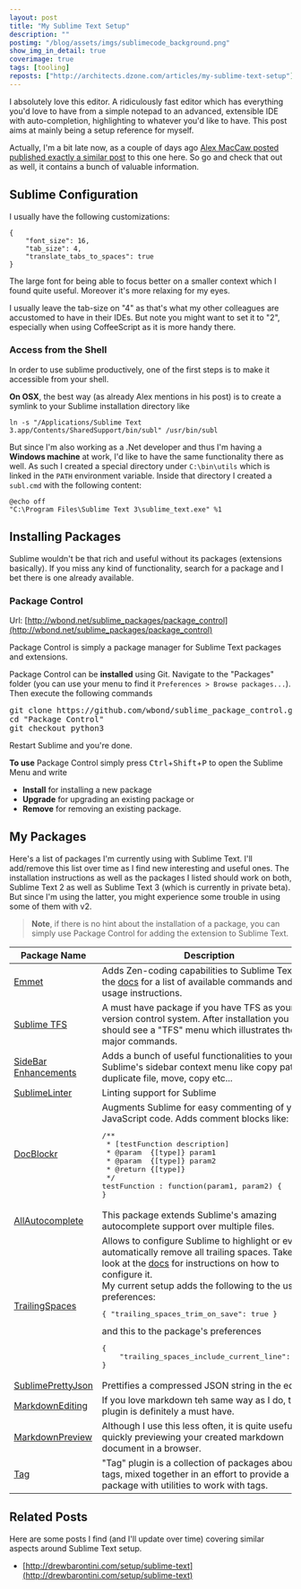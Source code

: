 ```yaml
---
layout: post
title: "My Sublime Text Setup"
description: ""
postimg: "/blog/assets/imgs/sublimecode_background.png"
show_img_in_detail: true
coverimage: true
tags: [tooling]
reposts: ["http://architects.dzone.com/articles/my-sublime-text-setup"]
---
```


I absolutely love this editor. A ridiculously fast editor which has everything you'd love to have from a simple notepad to an advanced, extensible IDE with auto-completion, highlighting to whatever you'd like to have. This post aims at mainly being a setup reference for myself.

Actually, I'm a bit late now, as a couple of days ago [Alex MacCaw posted published exactly a similar post](http://blog.alexmaccaw.com/sublime-text) to this one here. So go and check that out as well, it contains a bunch of valuable information.

## Sublime Configuration

I usually have the following customizations:

    {
        "font_size": 16,
        "tab_size": 4,
        "translate_tabs_to_spaces": true
    }

The large font for being able to focus better on a smaller context which I found quite useful. Moreover it's more relaxing for my eyes.

I usually leave the tab-size on "4" as that's what my other colleagues are accustomed to have in their IDEs. But note you might want to set it to "2", especially when using CoffeeScript as it is more handy there.

### Access from the Shell

In order to use sublime productively, one of the first steps is to make it accessible from your shell.

**On OSX**, the best way (as already Alex mentions in his post) is to create a symlink to your Sublime installation directory like

    ln -s "/Applications/Sublime Text 3.app/Contents/SharedSupport/bin/subl" /usr/bin/subl

But since I'm also working as a .Net developer and thus I'm having a **Windows machine** at work, I'd like to have the same functionality there as well. As such I created a special directory under `C:\bin\utils` which is linked in the `PATH` environment variable. Inside that directory I created a `subl.cmd` with the following content:

    @echo off
    "C:\Program Files\Sublime Text 3\sublime_text.exe" %1

## Installing Packages

Sublime wouldn't be that rich and useful without its packages (extensions basically). If you miss any kind of functionality, search for a package and I bet there is one already available.

### Package Control

Url: [http://wbond.net/sublime_packages/package_control](http://wbond.net/sublime_packages/package_control)

Package Control is simply a package manager for Sublime Text packages and extensions.

Package Control can be **installed** using Git. Navigate to the "Packages" folder (you can use your menu to find it `Preferences > Browse packages...`). Then execute the following commands

<pre class="nohighlight">
git clone https://github.com/wbond/sublime_package_control.git "Package Control"
cd "Package Control"
git checkout python3
</pre>

Restart Sublime and you're done.

**To use** Package Control simply press <kbd>Ctrl</kbd>+<kbd>Shift</kbd>+<kbd>P</kbd> to open the Sublime Menu and write

- **Install** for installing a new package
- **Upgrade** for upgrading an existing package or
- **Remove** for removing an existing package.

## My Packages

Here's a list of packages I'm currently using with Sublime Text. I'll add/remove this list over time as I find new interesting and useful ones. The installation instructions as well as the packages I listed should work on both, Sublime Text 2 as well as Sublime Text 3 (which is currently in private beta). But since I'm using the latter, you might experience some trouble in using some of them with v2.

> **Note**, if there is no hint about the installation of a package, you can simply use Package Control for adding the extension to Sublime Text.

<table class="table table-striped">
  <thead>
    <th>Package Name</th>
    <th>Description</th>
  </thead>
  <tbody>
    <tr>
        <td><a href="https://github.com/sergeche/emmet-sublime">Emmet</a></td>
        <td>Adds Zen-coding capabilities to Sublime Text. See the <a href="https://github.com/sergeche/emmet-sublime#available-actions">docs</a> for a list of available commands and usage instructions.</td>
    </tr>
    <tr>
        <td><a href="https://bitbucket.org/CDuke/sublime-tfs/wiki/Home">Sublime TFS</a></td>
        <td>A must have package if you have TFS as your version control system. After installation you should see a "TFS" menu which illustrates the major commands.</td>
    </tr>
    <tr>
        <td><a href="https://github.com/titoBouzout/SideBarEnhancements">SideBar Enhancements</a></td>
        <td>Adds a bunch of useful functionalities to your Sublime's sidebar context menu like copy path, duplicate file, move, copy etc...</td>
    </tr>
    <tr>
        <td><a href="https://github.com/SublimeLinter/SublimeLinter">SublimeLinter</a></td>
        <td>Linting support for Sublime</td>
    </tr>
    <tr>
        <td><a href="https://github.com/spadgos/sublime-jsdocs">DocBlockr</a></td>
        <td>
            Augments Sublime for easy commenting of your JavaScript code. Adds comment blocks like:
            <pre>
/**
 * [testFunction description]
 * @param  {[type]} param1
 * @param  {[type]} param2
 * @return {[type]}
 */
testFunction : function(param1, param2) {
}
</pre>
        </td>
    </tr>
    <tr>
        <td><a href="https://github.com/alienhard/SublimeAllAutocomplete">AllAutocomplete</a></td>
        <td>This package extends Sublime's amazing autocomplete support over multiple files.</td>
    </tr>
    <tr>
        <td><a href="https://github.com/SublimeText/TrailingSpaces">TrailingSpaces</a></td>
        <td>Allows to configure Sublime to highlight or even automatically remove all trailing spaces. Take a look at the <a href="https://github.com/SublimeText/TrailingSpaces">docs</a> for instructions on how to configure it.<br/>
            My current setup adds the following to the user preferences:
            <pre>
{ "trailing_spaces_trim_on_save": true }</pre>
            and this to the package's preferences
            <pre>
{
    "trailing_spaces_include_current_line": false
}</pre>
        </td>
    </tr>
    <tr>
        <td><a href="https://github.com/dzhibas/SublimePrettyJson">SublimePrettyJson</a></td>
        <td>Prettifies a compressed JSON string in the editor.</td>
    </tr>
    <tr>
        <td><a href="https://github.com/ttscoff/MarkdownEditing">MarkdownEditing</a></td>
        <td>If you love markdown teh same way as I do, this plugin is definitely a must have.</td>
    </tr>
    <tr>
        <td><a href="https://github.com/revolunet/sublimetext-markdown-preview">MarkdownPreview</a></td>
        <td>Although I use this less often, it is quite useful for quickly previewing your created markdown document in a browser.</td>
    </tr>
    <tr>
        <td><a href="https://github.com/SublimeText/Tag">Tag</a></td>
        <td>
            "Tag" plugin is a collection of packages about tags, mixed together in an effort to provide a single package with utilities to work with tags.
        </td>
    </tr>
  </tbody>
</table>

## Related Posts

Here are some posts I find (and I'll update over time) covering similar aspects around Sublime Text setup.

- [http://drewbarontini.com/setup/sublime-text](http://drewbarontini.com/setup/sublime-text)